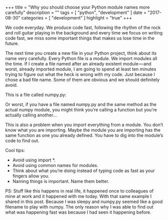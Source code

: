 +++
title = "Why you should choose your Python module names more carefully"
description = ""
tags = [
    "python",
    "development"
]
date = "2017-08-30"
categories = [
    "development"
]
highlight = "true"
+++

We code everyday. We produce code fast, following the rhythm of the rock and roll guitar playing in the background and every time we focus on writing code fast, we miss some important things that makes us lose time in the future.

The next time you create a new file in your Python project, think about its name very carefully. Every Python file is a module. We import modules all the time. If I create a file named after an already existent module — and worst, already imported module, I am going to spend at least ten minutes trying to figure out what the heck is wrong with my code. Just because I chose a bad file name. Some of them are obvious and we should definitely avoid.

This is a file called numpy.py:

<script src="https://gist.github.com/biancarosa/720db847d568caba3a4a238ff54391b2.js"></script>

Or worst, if you have a file named numpy.py and the same method as the actual numpy module, you might think you’re calling a function but you’re actually calling another…

<script src="https://gist.github.com/biancarosa/8093788ce5dfc8f3c992c43c44b80028.js"></script>

<script src="https://gist.github.com/biancarosa/0656d554dc9a969c47511c09e392e7ef.js"></script>

This is also a problem when you import everything from a module. You don’t know what you are importing. Maybe the module you are importing has the same function as one you already defined. You have to dig into the module’s code to find out.

Cool tips:

- Avoid using import *.
- Avoid using common names for modules.
- Think about what you’re doing instead of typing code as fast as your fingers allow you.
- Naming things is important. Name them better.

PS: Stuff like this happens in real life, it happened once to colleagues of mine at work and it happened with me today. With that same example I shared in this post. Because I was sleepy and numpy.py seemed like a good filename to play with numpy. The only reason why I was able to find out what was happening fast was because I had seen it happening before.